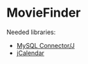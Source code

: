 MovieFinder
===========
Needed libraries:

- [MySQL Connector/J](http://dev.mysql.com/downloads/connector/j/)
- [jCalendar](http://toedter.com/jcalendar/)

